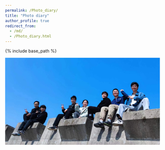 ```yaml
---
permalink: /Photo_diary/
title: "Photo diary"
author_profile: true
redirect_from: 
  - /md/
  - /Photo_diary.html
---
```


{% include base_path %}

<div style="display:flex;justify-content:center;">
   <img src="/images/WEI1.jpg" width="800" alt="Fig" style="margin:auto;">
</div>
<br>
